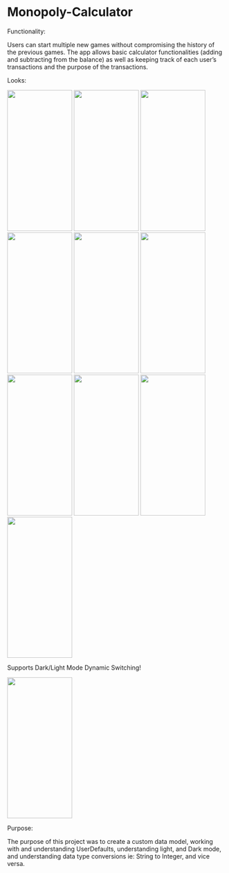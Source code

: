 # Monopoly-Calculator

Functionality: 

Users can start multiple new games without compromising the history of the previous games. The app allows basic calculator functionalities (adding and subtracting from the balance) as well as keeping track of each user’s transactions and the purpose of the transactions.

Looks:


<img src="https://user-images.githubusercontent.com/96053567/189500946-59bae55d-3dae-4192-b93e-9f3e73a69904.PNG" width="150" height="325"> <img src="https://user-images.githubusercontent.com/96053567/189500948-da0d3d70-c15d-41f3-8fdb-945c32cb5cea.PNG" width="150" height="325"> <img src="https://user-images.githubusercontent.com/96053567/189500949-a02695c7-b80f-4d62-bc2d-f0217edb1dee.PNG" width="150" height="325">
<img src="https://user-images.githubusercontent.com/96053567/189500950-82623a51-8662-4216-bd1b-06eb8146cceb.PNG" width="150" height="325">
<img src="https://user-images.githubusercontent.com/96053567/189500954-f8cef6fa-113d-400b-929b-444e67605e0f.PNG" width="150" height="325">
<img src="https://user-images.githubusercontent.com/96053567/189500956-7882bfa4-4e4b-47eb-b1e8-45935fbb506d.PNG" width="150" height="325">
<img src="https://user-images.githubusercontent.com/96053567/189500957-43b25988-0980-468e-a90e-4d6358f847dd.PNG" width="150" height="325">
<img src="https://user-images.githubusercontent.com/96053567/189500959-73fd7c94-815f-411a-b9c8-4ec770bf30fa.PNG" width="150" height="325">
<img src="https://user-images.githubusercontent.com/96053567/189500961-18a74835-c534-4d27-89b2-01e0abe55483.PNG" width="150" height="325">
<img src="https://user-images.githubusercontent.com/96053567/189500963-40276e16-aecf-4bf9-a72d-b749b09f902d.PNG" width="150" height="325">

Supports Dark/Light Mode Dynamic Switching! 

<img src="https://user-images.githubusercontent.com/96053567/189501574-640e0081-9b4a-4b66-abc9-bb9f23bd8481.mp4" width="150" height="325">

Purpose: 

The purpose of this project was to create a custom data model, working with and understanding UserDefaults, understanding light, and Dark mode, and understanding data type conversions ie: String to Integer, and vice versa. 

